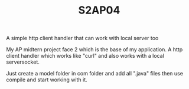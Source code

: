 <h1 align="center">
  S2AP04
</h1>

<br />

A simple http client handler that can work with local server too

My AP midtern project face 2 which is the base of my application.
A http client handler which works like "curl" and also works with a 
local serversocket.

Just create a model folder in com folder and add all ".java" files
then use compile and start working with it.
